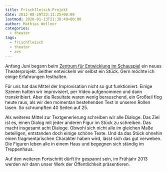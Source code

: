 ```yaml
---
title: Frischfleisch-Projekt
date: 2012-08-29T23:11:25+00:00
lastmod: 2020-01-13T21:38:49+00:00
author: Mathias Wellner
categories:
  - theater
tags:
  - frischfleisch
  - theater
  - zes
---
```

Anfang Juni begann beim [Zentrum für Entwicklung im Schauspiel](http://www.zes-info.ch) ein neues 
Theaterprojekt. Seither entwickeln wir selbst ein Stück. Gern möchte ich einige Erfahrungen festhalten. 

Für uns hat das Mittel der Improvisation nicht so gut funktioniert. Einige Szenen hatten wir improvisiert, 
per Video aufgenommen und dann transkribiert. Aber die Resultate waren wenig berauschend, ein Großteil flog 
heute raus, als wir den momentan bestehenden Text in unseren Rollen lasen. So schrumpften 40 Seiten auf 25. 

Als weiteres Mittel zur Textgenerierung schreiben wir alle Dialoge. Das Ziel ist es, einen Dialog mit jeder 
anderen Figur im Stück zu schreiben. Das macht insgesamt acht Dialoge. Obwohl sich nicht alle im gleichen 
Maße beteiligen, entstanden doch einige schöne Texte. Und da das Stück ohnehin einen fragmentarischen Charakter 
haben wird, lässt sich das gut verweben. Die Figuren leben alle in einem Haus und begegnen sich ständig im 
Treppenhaus. 

Auf den weiteren Fortschritt dürft ihr gespannt sein, im Frühjahr 2013 werden wir dann unser Werk der 
Öffentlichkeit präsentieren.